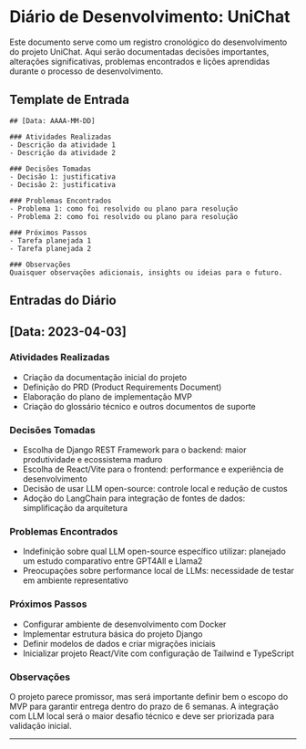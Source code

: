 # Diário de Desenvolvimento: UniChat

Este documento serve como um registro cronológico do desenvolvimento do projeto UniChat. Aqui serão documentadas decisões importantes, alterações significativas, problemas encontrados e lições aprendidas durante o processo de desenvolvimento.

## Template de Entrada

```
## [Data: AAAA-MM-DD]

### Atividades Realizadas
- Descrição da atividade 1
- Descrição da atividade 2

### Decisões Tomadas
- Decisão 1: justificativa
- Decisão 2: justificativa

### Problemas Encontrados
- Problema 1: como foi resolvido ou plano para resolução
- Problema 2: como foi resolvido ou plano para resolução

### Próximos Passos
- Tarefa planejada 1
- Tarefa planejada 2

### Observações
Quaisquer observações adicionais, insights ou ideias para o futuro.
```

## Entradas do Diário

## [Data: 2023-04-03]

### Atividades Realizadas
- Criação da documentação inicial do projeto
- Definição do PRD (Product Requirements Document)
- Elaboração do plano de implementação MVP
- Criação do glossário técnico e outros documentos de suporte

### Decisões Tomadas
- Escolha de Django REST Framework para o backend: maior produtividade e ecossistema maduro
- Escolha de React/Vite para o frontend: performance e experiência de desenvolvimento
- Decisão de usar LLM open-source: controle local e redução de custos
- Adoção do LangChain para integração de fontes de dados: simplificação da arquitetura

### Problemas Encontrados
- Indefinição sobre qual LLM open-source específico utilizar: planejado um estudo comparativo entre GPT4All e Llama2
- Preocupações sobre performance local de LLMs: necessidade de testar em ambiente representativo

### Próximos Passos
- Configurar ambiente de desenvolvimento com Docker
- Implementar estrutura básica do projeto Django
- Definir modelos de dados e criar migrações iniciais
- Inicializar projeto React/Vite com configuração de Tailwind e TypeScript

### Observações
O projeto parece promissor, mas será importante definir bem o escopo do MVP para garantir entrega dentro do prazo de 6 semanas. A integração com LLM local será o maior desafio técnico e deve ser priorizada para validação inicial.

---

<!-- Novas entradas serão adicionadas acima desta linha --> 